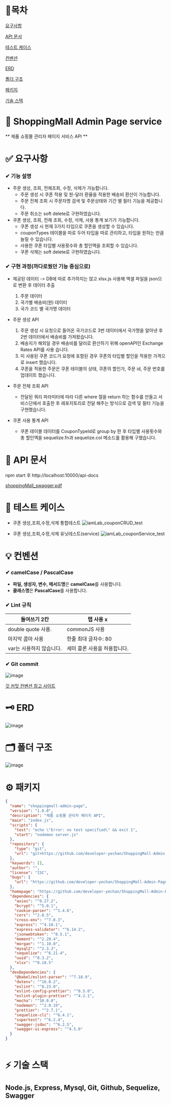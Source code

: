 # 🔗목차

[요구사항](#-요구사항)

[API 문서](#-api-문서)

[테스트 케이스](#-테스트-케이스)

[컨벤션](#-컨벤션)

[ERD](#-erd)

[폴더 구조](#-폴더-구조)

[패키지](#-패키지)

[기술 스택](#-기술-스택)

# 🚩  ShoppingMall Admin Page service

** 제품 쇼핑몰 관리자 페이지 서비스 API **

# ✅ 요구사항 

### ✔ 기능 설명

- 주문 생성, 조회, 전체조회, 수정, 삭제가 가능합니다.
  - 주문 생성 시 쿠폰 적용 및 원-달러 환율을 적용한 배송비 환산이 가능합니다.
  - 주문 전체 조회 시 주문자명 검색 및 주문상태와 기간 별 필터 기능을 제공합니다.
  - 주문 취소는 soft delete로 구현하였습니다.
- 쿠폰 생성, 조회, 전체 조회, 수정, 삭제, 사용 통계 보기가 가능합니다.
  - 쿠폰 생성 시 현재 3가지 타입으로 쿠폰을 생성할 수 있습니다.
  - couponTypes 테이블을 따로 두어 타입을 따로 관리하고, 타입을 원하는 만큼 늘릴 수 있습니다.
  - 사용한 쿠폰 타입별 사용횟수와 총 할인액을 조회할 수 있습니다.
  - 쿠폰 삭제는 soft delete로 구현하였습니다.

### ✔ 구현 과정(까다로웠던 기능 중심으로)

- 제공된 데이터 -> DB에 따로 추가하지는 않고 xlsx.js 사용해 엑셀 파일을 json으로 변환 후 데이터 추출
  1. 주문 데이터
  2. 국가별 배송비(원) 데이터
  3. 국가 코드 별 국가명 데이터
  
- 주문 생성 API
  
  1. 주문 생성 시 요청으로 들어온 국가코드로 3번 데이터에서 국가명을 알아낸 후 2번 데이터에서 배송비를 가져왔습니다.
  2. 배송지가 해외일 경우 배송비를 달러로 환산하기 위해 openAPI인 Exchange Rates API를 사용 습니다.
  3. 미 사용된 쿠폰 코드가 요청에 포함된 경우 쿠폰의 타입별 할인을 적용한 가격으로 insert 했습니다.
  4. 쿠폰을 적용한 주문은 쿠폰 테이블의 상태, 쿠폰의 할인가, 주문 id, 주문 번호를 업데이트 했습니다.

- 주문 전체 조회 API

  - 전달된 쿼리 파라미터에 따라 다른 where 절을 return 하는 함수를 만들고 서비스단에서 호출한 후 레포지토리로 전달 해주는 방식으로 검색 및 필터 기능을 구현했습니다.

- 쿠폰 사용 통계 API
  - 쿠폰 테이블 데이터를 CouponTypeId로 group by 한 후 타입별 사용횟수와 총 할인액을 sequelize.fn과 sequelize.col 메소드를 활용해 구했습니다.
  
# 📑 API 문서

npm start 후 http://localhost:10000/api-docs 

[shoppingMall_swagger.pdf](https://github.com/developer-yechan/ShoppingMall-Admin-Page/files/9746655/shoppingMall_swagger.pdf)


# 📜 테스트 케이스

- 쿠폰 생성,조회,수정,삭제 통합테스트
  ![iamLab_couponCRUD_test](https://user-images.githubusercontent.com/99064214/198872876-cf5e9b73-1d42-42da-a697-b8305402748a.png)
  
- 쿠폰 생성,조회,수정,삭제 유닛테스트(service)
  ![iamLab_couponService_test](https://user-images.githubusercontent.com/99064214/198872897-9a75cb56-e3e8-47a1-b8bb-baf2bfb7a775.png)

# 💡 컨벤션

### ✔ camelCase / PascalCase

- **파일, 생성자, 변수, 메서드명**은 **camelCase**를 사용합니다.
- **클래스명**은 **PascalCase**를 사용합니다.

### ✔ Lint 규칙

| 들여쓰기 2칸 | 탭 사용 x |
| --- | --- |
| double quote 사용. | commonJS 사용 |
| 마지막 콤마 사용 | 한줄 최대 글자수: 80 |
| var는 사용하지 않습니다. | 세미 콜론 사용을 허용합니다. |


### ✔ Git commit

![image](https://user-images.githubusercontent.com/80232260/188366205-84d8a796-3c51-4eb0-bb29-3a61c96bb047.png)

[깃 커밋 컨벤션 참고 사이트](https://overcome-the-limits.tistory.com/entry/협업-협업을-위한-기본적인-git-커밋컨벤션-설정하기)

# 🗝 ERD
![image](https://user-images.githubusercontent.com/99064214/194890405-9838cd22-e79a-4b9c-b5fa-9c74a64bdd81.png)

# 🗂 폴더 구조
![image](https://user-images.githubusercontent.com/99064214/194890537-12826152-ba31-4a52-b887-e4cf593346f7.png)


# ⚙ 패키지

```json
{
  "name": "shoppingmall-admin-page",
  "version": "1.0.0",
  "description": "제품 쇼핑몰 관리자 페이지 API",
  "main": "index.js",
  "scripts": {
    "test": "echo \"Error: no test specified\" && exit 1",
    "start": "nodemon server.js"
  },
  "repository": {
    "type": "git",
    "url": "git+https://github.com/developer-yechan/ShoppingMall-Admin-Page.git"
  },
  "keywords": [],
  "author": "",
  "license": "ISC",
  "bugs": {
    "url": "https://github.com/developer-yechan/ShoppingMall-Admin-Page/issues"
  },
  "homepage": "https://github.com/developer-yechan/ShoppingMall-Admin-Page#readme",
  "dependencies": {
    "axios": "^0.27.2",
    "bcrypt": "^5.0.1",
    "cookie-parser": "^1.4.6",
    "cors": "^2.8.5",
    "cross-env": "^7.0.3",
    "express": "^4.18.1",
    "express-validator": "^6.14.2",
    "jsonwebtoken": "^8.5.1",
    "moment": "^2.29.4",
    "morgan": "^1.10.0",
    "mysql2": "^2.3.3",
    "sequelize": "^6.21.4",
    "uuid": "^8.3.2",
    "xlsx": "^0.18.5"
  },
  "devDependencies": {
    "@babel/eslint-parser": "^7.18.9",
    "dotenv": "^16.0.2",
    "eslint": "^8.23.0",
    "eslint-config-prettier": "^8.5.0",
    "eslint-plugin-prettier": "^4.2.1",
    "mocha": "^10.0.0",
    "nodemon": "^2.0.19",
    "prettier": "^2.7.1",
    "sequelize-cli": "^6.4.1",
    "supertest": "^6.2.4",
    "swagger-jsdoc": "^6.2.5",
    "swagger-ui-express": "^4.5.0"
  }
}



```

# ⚡ 기술 스택
## Node.js, Express, Mysql, Git, Github, Sequelize, Swagger

